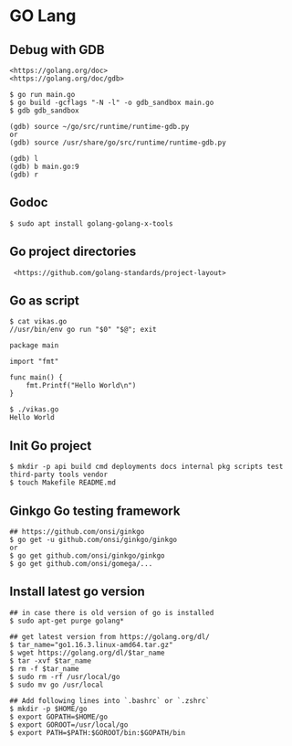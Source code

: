 GO Lang
=======

## Debug with GDB

    <https://golang.org/doc>
    <https://golang.org/doc/gdb>

    $ go run main.go
    $ go build -gcflags "-N -l" -o gdb_sandbox main.go
    $ gdb gdb_sandbox

    (gdb) source ~/go/src/runtime/runtime-gdb.py
    or
    (gdb) source /usr/share/go/src/runtime/runtime-gdb.py

    (gdb) l
    (gdb) b main.go:9
    (gdb) r

## Godoc

    $ sudo apt install golang-golang-x-tools

## Go project directories

     <https://github.com/golang-standards/project-layout>

## Go as script

    $ cat vikas.go
    //usr/bin/env go run "$0" "$@"; exit

    package main

    import "fmt"

    func main() {
        fmt.Printf("Hello World\n")
    }

    $ ./vikas.go
    Hello World

## Init Go project

    $ mkdir -p api build cmd deployments docs internal pkg scripts test third-party tools vendor
    $ touch Makefile README.md

## Ginkgo Go testing framework

    ## https://github.com/onsi/ginkgo
    $ go get -u github.com/onsi/ginkgo/ginkgo
    or
    $ go get github.com/onsi/ginkgo/ginkgo
    $ go get github.com/onsi/gomega/...

## Install latest go version

    ## in case there is old version of go is installed
    $ sudo apt-get purge golang*

    ## get latest version from https://golang.org/dl/
    $ tar_name="go1.16.3.linux-amd64.tar.gz"
    $ wget https://golang.org/dl/$tar_name
    $ tar -xvf $tar_name
    $ rm -f $tar_name
    $ sudo rm -rf /usr/local/go
    $ sudo mv go /usr/local

    ## Add following lines into `.bashrc` or `.zshrc`
    $ mkdir -p $HOME/go
    $ export GOPATH=$HOME/go
    $ export GOROOT=/usr/local/go
    $ export PATH=$PATH:$GOROOT/bin:$GOPATH/bin
